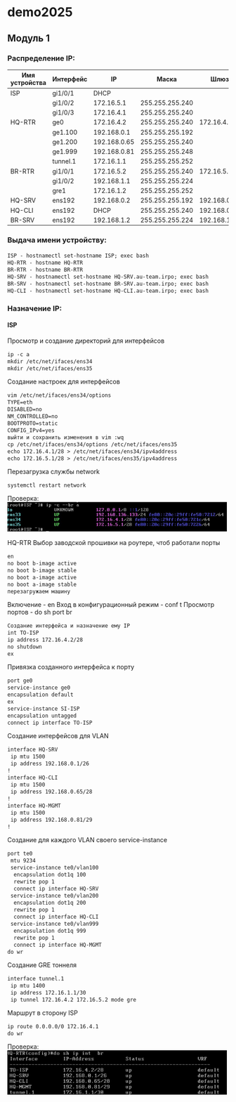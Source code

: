 # demo2025
## Модуль 1
### Распределение IP:
| Имя устройства | Интерфейс | IP          | Маска           | Шлюз        |
| -------------- | --------- | ----------  | --------------- | ----------- |
| ISP            | gi1/0/1   | DHCP        |                 |             |
|                | gi1/0/2   | 172.16.5.1  | 255.255.255.240 |             |
|                | gi1/0/3   | 172.16.4.1  | 255.255.255.240 |             |
| HQ-RTR         | ge0       | 172.16.4.2  | 255.255.255.240 | 172.16.4.1  |      
|                | ge1.100   | 192.168.0.1 | 255.255.255.192 |             |      
|                | ge1.200   | 192.168.0.65| 255.255.255.240 |             |      
|                | ge1.999   | 192.168.0.81| 255.255.255.248 |             |
|                | tunnel.1  | 172.16.1.1  | 255.255.255.252 |             |      
| BR-RTR         | gi1/0/1   | 172.16.5.2  | 255.255.255.240 | 172.16.5.1  |      
|                | gi1/0/2   | 192.168.1.1 | 255.255.255.224 |             |
|                | gre1      | 172.16.1.2  | 255.255.255.252 |             |
| HQ-SRV         | ens192    | 192.168.0.2 | 255.255.255.192 | 192.168.0.1 |      
| HQ-CLI         | ens192    | DHCP        | 255.255.255.240 | 192.168.0.65|      
| BR-SRV         | ens192    | 192.168.1.2 | 255.255.255.224 | 192.168.1.1 |
### Выдача имени устройству:
```
ISP - hostnamectl set-hostname ISP; exec bash
HQ-RTR - hostname HQ-RTR
BR-RTR - hostname BR-RTR
HQ-SRV - hostnamectl set-hostname HQ-SRV.au-team.irpo; exec bash
BR-SRV - hostnamectl set-hostname BR-SRV.au-team.irpo; exec bash
HQ-CLI - hostnamectl set-hostname HQ-CLI.au-team.irpo; exec bash
```
### Назначение IP:
#### ISP
Просмотр и создание директорий для интерфейсов
```
ip -c a
mkdir /etc/net/ifaces/ens34
mkdir /etc/net/ifaces/ens35
```
Создание настроек для интерфейсов
```
vim /etc/net/ifaces/ens34/options
TYPE=eth
DISABLED=no
NM_CONTROLLED=no
BOOTPROTO=static
CONFIG_IPv4=yes
выйти и сохранить изменения в vim :wq
cp /etc/net/ifaces/ens34/options /etc/net/ifaces/ens35
echo 172.16.4.1/28 > /etc/net/ifaces/ens34/ipv4address
echo 172.16.5.1/28 > /etc/net/ifaces/ens35/ipv4address
```
Перезагрузка службы network
```
systemctl restart network
```
Проверка:
<img src="1.jpg" width="500">

HQ-RTR
Выбор заводской прошивки на роутере, чтоб работали порты
```
en
no boot b-image active
no boot b-image stable
no boot a-image active
no boot a-image stable
перезагружаем машину
```
Включение - en
Вход в конфигурационный режим - conf t
Просмотр портов - do sh port br
```
Создание интерфейса и назначение ему IP
int TO-ISP
ip address 172.16.4.2/28
no shutdown
ex
```
Привязка созданного интерфейса к порту
```
port ge0
service-instance ge0
encapsulation default
ex
service-instance SI-ISP
encapsulation untagged
connect ip interface TO-ISP
```
Создание интерфейсов для VLAN
```
interface HQ-SRV
 ip mtu 1500
 ip address 192.168.0.1/26
!
interface HQ-CLI
 ip mtu 1500
 ip address 192.168.0.65/28
!
interface HQ-MGMT
 ip mtu 1500
 ip address 192.168.0.81/29
!
```
Создание для каждого VLAN своего service-instance
```
port te0
 mtu 9234
 service-instance te0/vlan100
  encapsulation dot1q 100
  rewrite pop 1
  connect ip interface HQ-SRV
 service-instance te0/vlan200
  encapsulation dot1q 200
  rewrite pop 1
  connect ip interface HQ-CLI
 service-instance te0/vlan999
  encapsulation dot1q 999
  rewrite pop 1
  connect ip interface HQ-MGMT
do wr
```
Создание GRE тоннеля
```
interface tunnel.1
 ip mtu 1400
 ip address 172.16.1.1/30
 ip tunnel 172.16.4.2 172.16.5.2 mode gre
```
Маршрут в сторону ISP
```
ip route 0.0.0.0/0 172.16.4.1
do wr
```
Проверка:
<img src="2.jpg" width="500">
